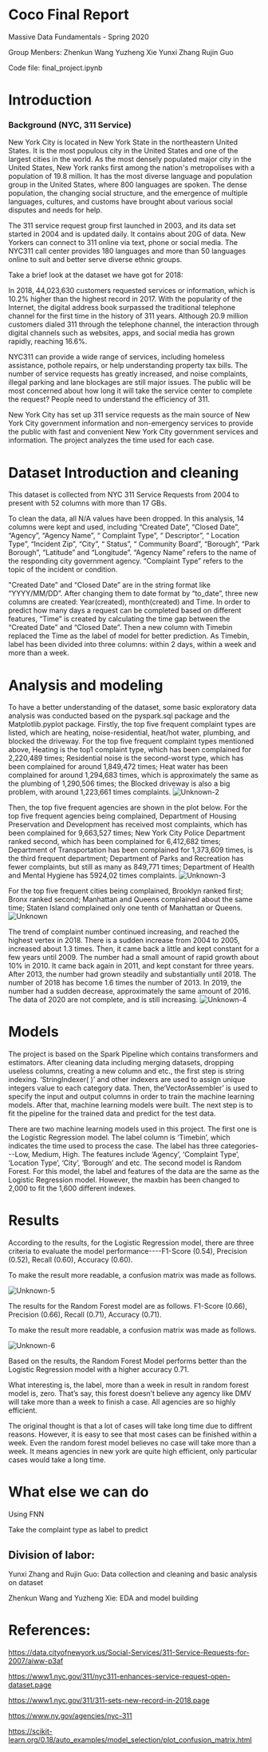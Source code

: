 




# Coco Final Report 
Massive Data Fundamentals - Spring 2020


Group Menbers:
Zhenkun Wang
Yuzheng Xie
Yunxi Zhang
Rujin Guo



Code file: final_project.ipynb






# Introduction 

### Background (NYC, 311 Service)

New York City is located in New York State in the northeastern United States. It is the most populous city in the United States and one of the largest cities in the world. As the most densely populated major city in the United States, New York ranks first among the nation's metropolises with a population of 19.8 million. It has the most diverse language and population group in the United States, where 800 languages are spoken. The dense population, the changing social structure, and the emergence of multiple languages, cultures, and customs have brought about various social disputes and needs for help.

The 311 service request group first launched in 2003, and its data set started in 2004 and is updated daily. It contains about 20G of data. New Yorkers can connect to 311 online via text, phone or social media. The NYC311 call center provides 180 languages and more than 50 languages online to suit and better serve diverse ethnic groups.

Take a brief look at the dataset we have got for 2018:

In 2018, 44,023,630 customers requested services or information, which is 10.2% higher than the highest record in 2017. With the popularity of the Internet, the digital address book surpassed the traditional telephone channel for the first time in the history of 311 years. Although 20.9 million customers dialed 311 through the telephone channel, the interaction through digital channels such as websites, apps, and social media has grown rapidly, reaching 16.6%.

NYC311 can provide a wide range of services, including homeless assistance, pothole repairs, or help understanding property tax bills. The number of service requests has greatly increased, and noise complaints, illegal parking and lane blockages are still major issues. The public will be most concerned about how long it will take the service center to complete the request? People need to understand the efficiency of 311.

New York City has set up 311 service requests as the main source of New York City government information and non-emergency services to provide the public with fast and convenient New York City government services and information. The project analyzes the time used for each case. 



# Dataset Introduction and cleaning

This dataset is collected from NYC 311 Service Requests from 2004 to present with 52 columns with more than 17 GBs. 

To clean the data, all N/A values have been dropped. In this analysis, 14 columns were kept and used, including “Created Date”, “Closed Date”, “Agency”, “Agency Name”, “ Complaint Type”, “ Descriptor”, “ Location Type”, “Incident Zip”, “City”, “ Status”, “ Community Board”, “Borough”, “Park Borough”, “Latitude” and “Longitude”. “Agency Name” refers to the name of the responding city government agency. “Complaint Type” refers to the topic of the incident or condition. 

"Created Date” and “Closed Date” are in the string format like  “YYYY/MM/DD”. After changing them to date format by “to_date”, three new columns are created: Year(created), month(created) and Time. In order to predict how many days a request can be completed based on different features, “Time” is created by calculating the time gap between the “Created Date” and “Closed Date”.  Then a new column with Timebin replaced the Time as the label of model for better prediction. As Timebin, label has been divided into three columns: within 2 days, within a week and more than a week.

# Analysis and modeling
To have a better understanding of the dataset, some basic exploratory data analysis was conducted based on the pyspark.sql package and the Matplotlib.pyplot package. Firstly, the top five frequent complaint types are listed, which are heating, noise-residential,  heat/hot water, plumbing, and blocked the driveway. 
For the top five frequent complaint types mentioned above, Heating is the top1 complaint type, which has been complained for 2,220,489 times; Residential noise is the second-worst type, which has been complained for around 1,849,472 times; Heat water has been complained for around 1,294,683 times, which is approximately the same as the plumbing of 1,290,506 times; the Blocked driveway is also a big problem, with around 1,223,661 times complaints.
![Unknown-2](https://user-images.githubusercontent.com/44105030/81131660-df357b80-8f19-11ea-94ab-b1030e1028aa.png)

Then, the top five frequent agencies are shown in the plot below. 
For the top five frequent agencies being complained, Department of Housing Preservation and Development has received most complaints, which has been complained for 9,663,527 times; New York City Police Department ranked second, which has been complained for 6,412,682 times; Department of Transportation has been complained for 1,373,609 times, is the third frequent department; Department of Parks and Recreation has fewer complaints, but still as many as 849,771 times; Department of Health and Mental Hygiene has 5924,02 times complaints.
![Unknown-3](https://user-images.githubusercontent.com/44105030/81131662-df357b80-8f19-11ea-9e00-5300bbbcdc00.png)

For the top five frequent cities being complained, Brooklyn ranked first; Bronx ranked second; Manhattan and Queens complained about the same time; Staten Island complained only one tenth of Manhattan or Queens.
![Unknown](https://user-images.githubusercontent.com/44105030/81131666-dfce1200-8f19-11ea-8985-91bf8de462e2.png)

The trend of complaint number continued increasing, and reached the highest vertex in 2018. There is a sudden increase from 2004 to 2005, increased about 1.3 times. Then, it came back a little and kept constant for a few years until 2009. The number had a small amount of rapid growth about 10% in 2010. It came back again in 2011, and kept constant for three years. After 2013, the number had grown steadily and substantially until 2018. The number of 2018 has become 1.6 times the number of 2013. In 2019, the number had a sudden decrease, approximately the same amount of 2016. The data of 2020 are not complete, and is still increasing.
![Unknown-4](https://user-images.githubusercontent.com/44105030/81131663-dfce1200-8f19-11ea-8687-2383768f9aad.png)



# Models
The project is based on the Spark Pipeline which contains transformers and estimators. After cleaning data including merging datasets, dropping useless columns, creating a new column and etc., the first step is string indexing. ‘StringIndexer( )’ and other indexers are used to assign unique integers value to each category data. Then, the‘VectorAssembler’ is used to specify the input and output columns in order to train the machine learning models. After that, machine learning models were built. The next step is to fit the pipeline for the trained data and predict for the test data.
 
There are two machine learning models used in this project. The first one is the Logistic Regression model. The label column is ‘Timebin’, which indicates the time used to process the case. The label has three categories---Low, Medium, High. The features include ‘Agency’, ‘Complaint Type’, ‘Location Type’, ‘City’, ‘Borough’ and etc. The second model is Random Forest. For this model, the label and features of the data are the same as the Logistic Regression model. However, the maxbin has been changed to 2,000 to fit the 1,600 different indexes.


# Results
According to the results, for the Logistic Regression model, there are three criteria to evaluate the model performance----F1-Score (0.54), Precision (0.52), Recall (0.60), Accuracy (0.60).

To make the result more readable, a confusion matrix was made as follows.

![Unknown-5](https://user-images.githubusercontent.com/44105030/81131664-dfce1200-8f19-11ea-97a4-7aea6cf6109f.png)


The results for the Random Forest model are as follows.
F1-Score (0.66), Precision (0.66), Recall (0.71), Accuracy (0.71).


To make the result more readable, a confusion matrix was made as follows.

![Unknown-6](https://user-images.githubusercontent.com/44105030/81131665-dfce1200-8f19-11ea-90ff-d0e235be92d3.png)

Based on the results, the Random Forest Model performs better than the Logistic Regression model with a higher accuracy 0.71.

What interesting is, the label, more than a week in result in random forest model is, zero. That’s say, this forest doesn’t believe any agency like DMV will take more than a week to finish a case. All agencies are so highly efficient.

The original thought is that a lot of cases will take long time due to diffrent reasons. However, it is easy to see that most cases can be finished within a week. Even the random forest model believes no case will take more than a week. It means agencies in new york are quite high efficient, only particular cases would take a long time.
 
# What else we can do
Using FNN 

Take the complaint type as label to predict

## Division of labor:
Yunxi Zhang and Rujin Guo: Data collection and cleaning and basic analysis on dataset

Zhenkun Wang and Yuzheng Xie: EDA and model building 


# References:
https://data.cityofnewyork.us/Social-Services/311-Service-Requests-for-2007/aiww-p3af

https://www1.nyc.gov/311/nyc311-enhances-service-request-open-dataset.page

https://www1.nyc.gov/311/311-sets-new-record-in-2018.page

https://www.ny.gov/agencies/nyc-311

https://scikit-learn.org/0.18/auto_examples/model_selection/plot_confusion_matrix.html

